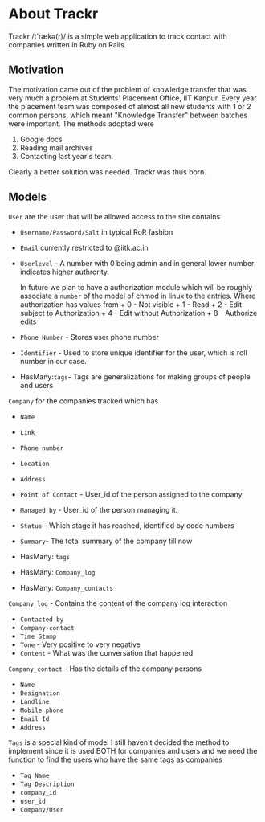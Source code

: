 # About Trackr

Trackr /t'rækə(r)/ is a simple web application to track contact with companies written in Ruby on Rails.

## Motivation

The motivation came out of the problem of knowledge transfer that was very much a problem at Students' Placement Office, IIT Kanpur. Every year the placement team was composed of almost all new students with 1 or 2 common persons, which meant "Knowledge Transfer" between batches were important. The methods adopted were
1. Google docs
2. Reading mail archives
3. Contacting last year's team.

Clearly a better solution was needed. Trackr was thus born. 

## Models

`User` are the user that will be allowed access to the site contains
- `Username/Password/Salt` in typical RoR fashion
- `Email` currently restricted to @iitk.ac.in
- `Userlevel` - A number with 0 being admin and in general lower number indicates higher authrority. 

    In future we plan to have a authorization module which will be roughly associate a `number` of the model of chmod in linux to the entries. Where authorization has values from 
        + 0 - Not visible
        + 1 - Read
        + 2 - Edit subject to Authorization
        + 4 - Edit without Authorization
        + 8 - Authorize edits

- `Phone Number` - Stores user phone number
- `Identifier` - Used to store unique identifier for the user, which is roll number in our case. 

- HasMany:`tags`- Tags are generalizations for making groups of people and users 


`Company` for the companies tracked which has 
- `Name`
- `Link`
- `Phone number`
- `Location`
- `Address`
- `Point of Contact` - User_id of the person assigned to the company
- `Managed by` - User_id of the person managing it. 
- `Status` - Which stage it has reached, identified by code numbers
- `Summary`- The total summary of the company till now

- HasMany: `tags`
- HasMany: `Company_log`
- HasMany: `Company_contacts`

`Company_log` - Contains the content of the company log interaction 
- `Contacted by`
- `Company-contact`
- `Time Stamp`
- `Tone` - Very positive to very negative
- `Content` - What was the conversation that happened

`Company_contact` - Has the details of the company persons 
- `Name` 
- `Designation`
- `Landline`
- `Mobile phone`
- `Email Id`
- `Address`

`Tags` is a special kind of model I still haven't decided the method to implement since it is used BOTH for companies and users and we need the function to find the users who have the same tags as companies
- `Tag Name`
- `Tag Description`
- `company_id`
- `user_id`
- `Company/User`





